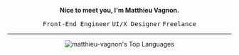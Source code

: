 **<p align="center">Nice to meet you, I'm Matthieu Vagnon.</p>**
<p align="center"><kbd>Front-End Engineer</kbd> <kbd>UI/X Designer</kbd> <kbd>Freelance</kbd></p>

---

<div align="center">

![matthieu-vagnon's Top Languages](https://github-readme-stats.vercel.app/api/top-langs/?username=matthieu-vagnon&theme=graywhite&show_icons=true&hide_border=true)
  
</div>
